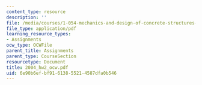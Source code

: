 ```yaml
---
content_type: resource
description: ''
file: /media/courses/1-054-mechanics-and-design-of-concrete-structures-spring-2004/6e90b6efbf91613855214587dfa0b546_2004_hw2_ocw.pdf
file_type: application/pdf
learning_resource_types:
- Assignments
ocw_type: OCWFile
parent_title: Assignments
parent_type: CourseSection
resourcetype: Document
title: 2004_hw2_ocw.pdf
uid: 6e90b6ef-bf91-6138-5521-4587dfa0b546
---
```

